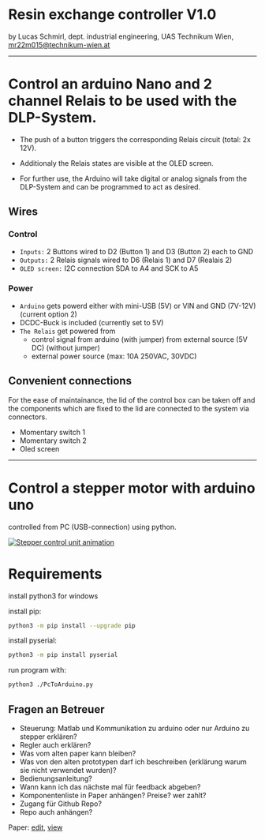 # Resin exchange controller V1.0 
by Lucas Schmirl, dept. industrial engineering, UAS Technikum Wien, mr22m015@technikum-wien.at

---

# Control an arduino Nano and 2 channel Relais to be used with the DLP-System.

- The push of a button triggers the corresponding Relais circuit (total: 2x 12V).

- Additionaly the Relais states are visible at the OLED screen.

- For further use, the Arduino will take digital or analog signals from the DLP-System and can be programmed to act as desired.



## Wires
### Control

- `Inputs:` 2 Buttons wired to D2 (Button 1) and D3 (Button 2) each to GND
- `Outputs:`      2 Relais signals wired to D6 (Relais 1) and D7 (Realais 2)
- `OLED screen:`  I2C connection SDA to A4 and SCK to A5

### Power

- `Arduino` gets powerd either with mini-USB (5V) or VIN and GND (7V-12V) (current option 2)
- DCDC-Buck is included (currently set to 5V)
- `The Relais` get powered from 
    - control signal from arduino (with jumper) from external source (5V DC) (without jumper)
    - external power source (max: 10A 250VAC, 30VDC)



## Convenient connections
For the ease of maintainance, the lid of the control box can be taken off and the components which are fixed to the lid are connected to the system via connectors.

- Momentary switch 1
- Momentary switch 2
- Oled screen



---

# Control a stepper motor with arduino uno
controlled from PC (USB-connection) using python.

[![Stepper control unit animation](https://res.cloudinary.com/marcomontalbano/image/upload/v1685572570/video_to_markdown/images/youtube--DMu0SnQDX-w-c05b58ac6eb4c4700831b2b3070cd403.jpg)](https://youtu.be/DMu0SnQDX-w "Stepper control unit animation")

# Requirements

install python3 for windows

install pip:
```bash
python3 -m pip install --upgrade pip
```

install pyserial:
```bash
python3 -m pip install pyserial
```

run program with:
```bash
python3 ./PcToArduino.py
```

## Fragen an Betreuer

- Steuerung: Matlab und Kommunikation zu arduino oder nur Arduino zu stepper erklären?
- Regler auch erklären?
- Was vom alten paper kann bleiben?
- Was von den alten prototypen darf ich beschreiben (erklärung warum sie nicht verwendet wurden)?
- Bedienungsanleitung?
- Wann kann ich das nächste mal für feedback abgeben?
- Komponentenliste in Paper anhängen? Preise? wer zahlt?
- Zugang für Github Repo?
- Repo auch anhängen?


Paper: [edit](https://www.overleaf.com/1342524919kjhmkdnryqwf), [view](https://www.overleaf.com/read/ywpgvjhnpwxv)